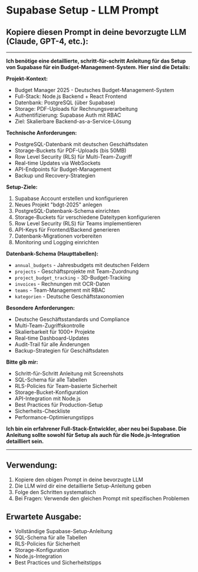 # Supabase Setup - LLM Prompt

## Kopiere diesen Prompt in deine bevorzugte LLM (Claude, GPT-4, etc.):

---

**Ich benötige eine detaillierte, schritt-für-schritt Anleitung für das Setup von Supabase für ein Budget-Management-System. Hier sind die Details:**

**Projekt-Kontext:**
- Budget Manager 2025 - Deutsches Budget-Management-System
- Full-Stack: Node.js Backend + React Frontend
- Datenbank: PostgreSQL (über Supabase)
- Storage: PDF-Uploads für Rechnungsverarbeitung
- Authentifizierung: Supabase Auth mit RBAC
- Ziel: Skalierbare Backend-as-a-Service-Lösung

**Technische Anforderungen:**
- PostgreSQL-Datenbank mit deutschen Geschäftsdaten
- Storage-Buckets für PDF-Uploads (bis 50MB)
- Row Level Security (RLS) für Multi-Team-Zugriff
- Real-time Updates via WebSockets
- API-Endpoints für Budget-Management
- Backup und Recovery-Strategien

**Setup-Ziele:**
1. Supabase Account erstellen und konfigurieren
2. Neues Projekt "bdgt-2025" anlegen
3. PostgreSQL-Datenbank-Schema einrichten
4. Storage-Buckets für verschiedene Dateitypen konfigurieren
5. Row Level Security (RLS) für Teams implementieren
6. API-Keys für Frontend/Backend generieren
7. Datenbank-Migrationen vorbereiten
8. Monitoring und Logging einrichten

**Datenbank-Schema (Haupttabellen):**
- `annual_budgets` - Jahresbudgets mit deutschen Feldern
- `projects` - Geschäftsprojekte mit Team-Zuordnung
- `project_budget_tracking` - 3D-Budget-Tracking
- `invoices` - Rechnungen mit OCR-Daten
- `teams` - Team-Management mit RBAC
- `kategorien` - Deutsche Geschäftstaxonomien

**Besondere Anforderungen:**
- Deutsche Geschäftsstandards und Compliance
- Multi-Team-Zugriffskontrolle
- Skalierbarkeit für 1000+ Projekte
- Real-time Dashboard-Updates
- Audit-Trail für alle Änderungen
- Backup-Strategien für Geschäftsdaten

**Bitte gib mir:**
- Schritt-für-Schritt Anleitung mit Screenshots
- SQL-Schema für alle Tabellen
- RLS-Policies für Team-basierte Sicherheit
- Storage-Bucket-Konfiguration
- API-Integration mit Node.js
- Best Practices für Production-Setup
- Sicherheits-Checkliste
- Performance-Optimierungstipps

**Ich bin ein erfahrener Full-Stack-Entwickler, aber neu bei Supabase. Die Anleitung sollte sowohl für Setup als auch für die Node.js-Integration detailliert sein.**

---

## Verwendung:
1. Kopiere den obigen Prompt in deine bevorzugte LLM
2. Die LLM wird dir eine detaillierte Setup-Anleitung geben
3. Folge den Schritten systematisch
4. Bei Fragen: Verwende den gleichen Prompt mit spezifischen Problemen

## Erwartete Ausgabe:
- Vollständige Supabase-Setup-Anleitung
- SQL-Schema für alle Tabellen
- RLS-Policies für Sicherheit
- Storage-Konfiguration
- Node.js-Integration
- Best Practices und Sicherheitstipps